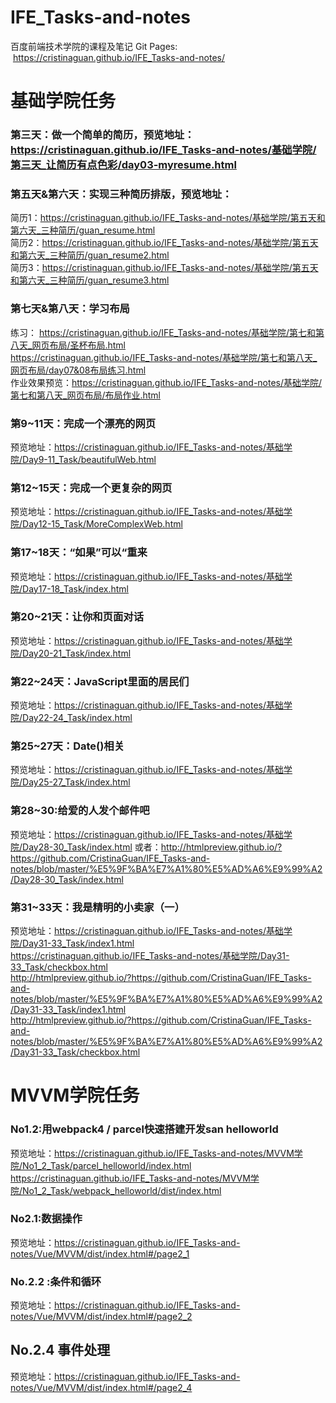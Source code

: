 # IFE_Tasks-and-notes
百度前端技术学院的课程及笔记
Git Pages:  https://cristinaguan.github.io/IFE_Tasks-and-notes/

# 基础学院任务<br>
### 第三天：做一个简单的简历，预览地址：https://cristinaguan.github.io/IFE_Tasks-and-notes/基础学院/第三天_让简历有点色彩/day03-myresume.html

### 第五天&第六天：实现三种简历排版，预览地址：
简历1：https://cristinaguan.github.io/IFE_Tasks-and-notes/基础学院/第五天和第六天_三种简历/guan_resume.html<br>
简历2：https://cristinaguan.github.io/IFE_Tasks-and-notes/基础学院/第五天和第六天_三种简历/guan_resume2.html <br>
简历3：https://cristinaguan.github.io/IFE_Tasks-and-notes/基础学院/第五天和第六天_三种简历/guan_resume3.html

### 第七天&第八天：学习布局
练习：
https://cristinaguan.github.io/IFE_Tasks-and-notes/基础学院/第七和第八天_网页布局/圣杯布局.html<br>
https://cristinaguan.github.io/IFE_Tasks-and-notes/基础学院/第七和第八天_网页布局/day07&08布局练习.html<br>
作业效果预览：https://cristinaguan.github.io/IFE_Tasks-and-notes/基础学院/第七和第八天_网页布局/布局作业.html

### 第9~11天：完成一个漂亮的网页
预览地址：https://cristinaguan.github.io/IFE_Tasks-and-notes/基础学院/Day9-11_Task/beautifulWeb.html<br>

### 第12~15天：完成一个更复杂的网页
预览地址：https://cristinaguan.github.io/IFE_Tasks-and-notes/基础学院/Day12-15_Task/MoreComplexWeb.html<br>

### 第17~18天：“如果”可以“重来
预览地址：https://cristinaguan.github.io/IFE_Tasks-and-notes/基础学院/Day17-18_Task/index.html

### 第20~21天：让你和页面对话 <br>
预览地址：https://cristinaguan.github.io/IFE_Tasks-and-notes/基础学院/Day20-21_Task/index.html<br>

### 第22~24天：JavaScript里面的居民们 <br>
预览地址：https://cristinaguan.github.io/IFE_Tasks-and-notes/基础学院/Day22-24_Task/index.html

### 第25~27天：Date()相关 <br>
预览地址：https://cristinaguan.github.io/IFE_Tasks-and-notes/基础学院/Day25-27_Task/index.html

### 第28~30:给爱的人发个邮件吧
预览地址：https://cristinaguan.github.io/IFE_Tasks-and-notes/基础学院/Day28-30_Task/index.html
或者：http://htmlpreview.github.io/?https://github.com/CristinaGuan/IFE_Tasks-and-notes/blob/master/%E5%9F%BA%E7%A1%80%E5%AD%A6%E9%99%A2/Day28-30_Task/index.html

### 第31~33天：我是精明的小卖家（一）
预览地址：https://cristinaguan.github.io/IFE_Tasks-and-notes/基础学院/Day31-33_Task/index1.html <br>
https://cristinaguan.github.io/IFE_Tasks-and-notes/基础学院/Day31-33_Task/checkbox.html<br>
http://htmlpreview.github.io/?https://github.com/CristinaGuan/IFE_Tasks-and-notes/blob/master/%E5%9F%BA%E7%A1%80%E5%AD%A6%E9%99%A2/Day31-33_Task/index1.html <br>
http://htmlpreview.github.io/?https://github.com/CristinaGuan/IFE_Tasks-and-notes/blob/master/%E5%9F%BA%E7%A1%80%E5%AD%A6%E9%99%A2/Day31-33_Task/checkbox.html


# MVVM学院任务<br>
### No1.2:用webpack4 / parcel快速搭建开发san helloworld  <br>
预览地址：https://cristinaguan.github.io/IFE_Tasks-and-notes/MVVM学院/No1_2_Task/parcel_helloworld/index.html<br>
https://cristinaguan.github.io/IFE_Tasks-and-notes/MVVM学院/No1_2_Task/webpack_helloworld/dist/index.html<br>
### No2.1:数据操作
预览地址：https://cristinaguan.github.io/IFE_Tasks-and-notes/Vue/MVVM/dist/index.html#/page2_1

### No.2.2 :条件和循环
预览地址：https://cristinaguan.github.io/IFE_Tasks-and-notes/Vue/MVVM/dist/index.html#/page2_2

## No.2.4 事件处理
预览地址：https://cristinaguan.github.io/IFE_Tasks-and-notes/Vue/MVVM/dist/index.html#/page2_4

